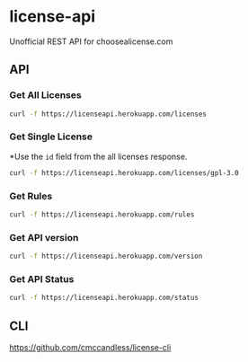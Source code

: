 # license-api
Unofficial REST API for choosealicense.com

## API

### Get All Licenses

```Bash
curl -f https://licenseapi.herokuapp.com/licenses
```

### Get Single License

*Use the `id` field from the all licenses response.

```Bash
curl -f https://licenseapi.herokuapp.com/licenses/gpl-3.0
```

### Get Rules

```Bash
curl -f https://licenseapi.herokuapp.com/rules
```

### Get API version

```Bash
curl -f https://licenseapi.herokuapp.com/version
```


### Get API Status

```Bash
curl -f https://licenseapi.herokuapp.com/status
```

## CLI

https://github.com/cmccandless/license-cli
